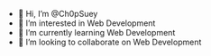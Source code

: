- 👋 Hi, I’m @Ch0pSuey
- 👀 I’m interested in Web Development
- 🌱 I’m currently learning Web Development
- 💞️ I’m looking to collaborate on Web Development

<!---
Ch0pSuey/Ch0pSuey is a ✨ special ✨ repository because its `README.md` (this file) appears on your GitHub profile.
You can click the Preview link to take a look at your changes.
--->
